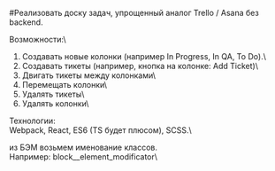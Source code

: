 #Реализовать доску задач, упрощенный аналог Trello / Asana без backend.

Возможности:\
1. Создавать новые колонки (например In Progress, In QA, To Do).\
2. Создавать тикеты (например, кнопка на колонке: Add Ticket)\
3. Двигать тикеты между колонками\
4. Перемещать колонки\
5. Удалять тикеты\
6. Удалять колонки\

Технологии:\
Webpack, React, ES6 (TS будет плюсом), SCSS.\

из БЭМ возьмем именование классов.\
Например: block__element_modificator\